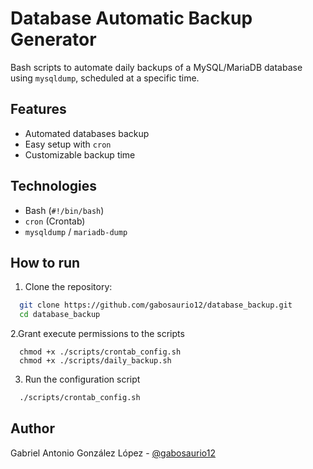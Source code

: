 # Database Automatic Backup Generator
Bash scripts to automate daily backups of a MySQL/MariaDB database using `mysqldump`, scheduled at a specific time.

## Features
- Automated databases backup
- Easy setup with `cron`
- Customizable backup time

## Technologies
- Bash (`#!/bin/bash`)
- `cron` (Crontab)
- `mysqldump` / `mariadb-dump`

## How to run

1. Clone the repository:
 ```bash
   git clone https://github.com/gabosaurio12/database_backup.git
   cd database_backup
```
2.Grant execute permissions to the scripts
```
  chmod +x ./scripts/crontab_config.sh
  chmod +x ./scripts/daily_backup.sh
```
3. Run the configuration script
```bash
  ./scripts/crontab_config.sh
```

## Author
Gabriel Antonio González López - [@gabosaurio12](https://github.com/gabosaurio12)

